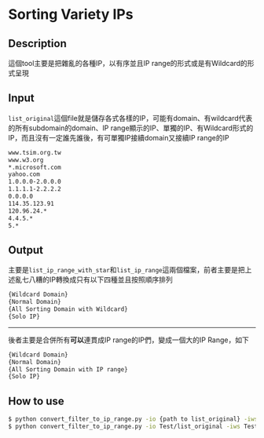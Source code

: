 # Sorting Variety IPs

## Description

這個tool主要是把雜亂的各種IP，以有序並且IP range的形式或是有Wildcard的形式呈現

## Input

`list_original`這個file就是儲存各式各樣的IP，可能有domain、有wildcard代表的所有subdomain的domain、IP range顯示的IP、單獨的IP、有Wildcard形式的IP，而且沒有一定誰先誰後，有可單獨IP接續domain又接續IP range的IP

```bash
www.tsim.org.tw
www.w3.org
*.microsoft.com
yahoo.com
1.0.0.0-2.0.0.0
1.1.1.1-2.2.2.2
0.0.0.0
114.35.123.91
120.96.24.*
4.4.5.*
5.*
```





## Output

主要是`list_ip_range_with_star`和`list_ip_range`這兩個檔案，前者主要是把上述亂七八糟的IP轉換成只有以下四種並且按照順序排列

```bash
{Wildcard Domain}
{Normal Domain}
{All Sorting Domain with Wildcard}
{Solo IP}
```

---

後者主要是合併所有**可以**連貫成IP range的IP們，變成一個大的IP Range，如下

```bash
{Wildcard Domain}
{Normal Domain}
{All Sorting Domain with IP range}
{Solo IP}
```

## How to use

```bash
$ python convert_filter_to_ip_range.py -io {path to list_original} -iws {path to list_ip_range_with_star} -ir {path to list_ip_range}
$ python convert_filter_to_ip_range.py -io Test/list_original -iws Test/list_ip_range_with_star -ir Test/list_ip_range
```

